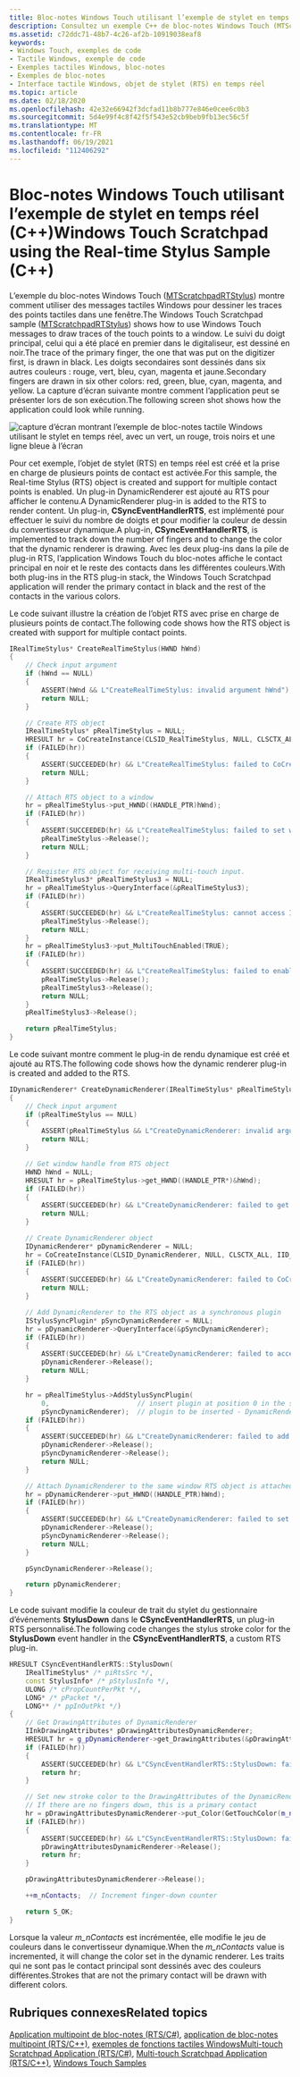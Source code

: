 ```yaml
---
title: Bloc-notes Windows Touch utilisant l’exemple de stylet en temps réel (C++)
description: Consultez un exemple C++ de bloc-notes Windows Touch (MTScratchpadRTStylus), qui montre comment utiliser des messages tactiles Windows pour dessiner des traces des points tactiles dans une fenêtre.
ms.assetid: c72ddc71-48b7-4c26-af2b-10919038eaf8
keywords:
- Windows Touch, exemples de code
- Tactile Windows, exemple de code
- Exemples tactiles Windows, bloc-notes
- Exemples de bloc-notes
- Interface tactile Windows, objet de stylet (RTS) en temps réel
ms.topic: article
ms.date: 02/18/2020
ms.openlocfilehash: 42e32e66942f3dcfad11b8b777e846e0cee6c0b3
ms.sourcegitcommit: 5d4e99f4c8f42f5f543e52cb9beb9fb13ec56c5f
ms.translationtype: MT
ms.contentlocale: fr-FR
ms.lasthandoff: 06/19/2021
ms.locfileid: "112406292"
---
```

# <a name="windows-touch-scratchpad-using-the-real-time-stylus-sample-c"></a><span data-ttu-id="25444-108">Bloc-notes Windows Touch utilisant l’exemple de stylet en temps réel (C++)</span><span class="sxs-lookup"><span data-stu-id="25444-108">Windows Touch Scratchpad using the Real-time Stylus Sample (C++)</span></span>

<span data-ttu-id="25444-109">L’exemple du bloc-notes Windows Touch ([MTScratchpadRTStylus](https://github.com/microsoft/Windows-classic-samples/tree/master/Samples/Win7Samples/Touch/MTScratchpadRTStylus/cpp)) montre comment utiliser des messages tactiles Windows pour dessiner les traces des points tactiles dans une fenêtre.</span><span class="sxs-lookup"><span data-stu-id="25444-109">The Windows Touch Scratchpad sample ([MTScratchpadRTStylus](https://github.com/microsoft/Windows-classic-samples/tree/master/Samples/Win7Samples/Touch/MTScratchpadRTStylus/cpp)) shows how to use Windows Touch messages to draw traces of the touch points to a window.</span></span> <span data-ttu-id="25444-110">Le suivi du doigt principal, celui qui a été placé en premier dans le digitaliseur, est dessiné en noir.</span><span class="sxs-lookup"><span data-stu-id="25444-110">The trace of the primary finger, the one that was put on the digitizer first, is drawn in black.</span></span> <span data-ttu-id="25444-111">Les doigts secondaires sont dessinés dans six autres couleurs : rouge, vert, bleu, cyan, magenta et jaune.</span><span class="sxs-lookup"><span data-stu-id="25444-111">Secondary fingers are drawn in six other colors: red, green, blue, cyan, magenta, and yellow.</span></span> <span data-ttu-id="25444-112">La capture d’écran suivante montre comment l’application peut se présenter lors de son exécution.</span><span class="sxs-lookup"><span data-stu-id="25444-112">The following screen shot shows how the application could look while running.</span></span>

![capture d’écran montrant l’exemple de bloc-notes tactile Windows utilisant le stylet en temps réel, avec un vert, un rouge, trois noirs et une ligne bleue à l’écran](images/mtscratchpadrtstylus.png)

<span data-ttu-id="25444-114">Pour cet exemple, l’objet de stylet (RTS) en temps réel est créé et la prise en charge de plusieurs points de contact est activée.</span><span class="sxs-lookup"><span data-stu-id="25444-114">For this sample, the Real-time Stylus (RTS) object is created and support for multiple contact points is enabled.</span></span> <span data-ttu-id="25444-115">Un plug-in DynamicRenderer est ajouté au RTS pour afficher le contenu.</span><span class="sxs-lookup"><span data-stu-id="25444-115">A DynamicRenderer plug-in is added to the RTS to render content.</span></span> <span data-ttu-id="25444-116">Un plug-in, **CSyncEventHandlerRTS**, est implémenté pour effectuer le suivi du nombre de doigts et pour modifier la couleur de dessin du convertisseur dynamique.</span><span class="sxs-lookup"><span data-stu-id="25444-116">A plug-in, **CSyncEventHandlerRTS**, is implemented to track down the number of fingers and to change the color that the dynamic renderer is drawing.</span></span> <span data-ttu-id="25444-117">Avec les deux plug-ins dans la pile de plug-in RTS, l’application Windows Touch du bloc-notes affiche le contact principal en noir et le reste des contacts dans les différentes couleurs.</span><span class="sxs-lookup"><span data-stu-id="25444-117">With both plug-ins in the RTS plug-in stack, the Windows Touch Scratchpad application will render the primary contact in black and the rest of the contacts in the various colors.</span></span>

<span data-ttu-id="25444-118">Le code suivant illustre la création de l’objet RTS avec prise en charge de plusieurs points de contact.</span><span class="sxs-lookup"><span data-stu-id="25444-118">The following code shows how the RTS object is created with support for multiple contact points.</span></span>

```C++
IRealTimeStylus* CreateRealTimeStylus(HWND hWnd)
{
    // Check input argument
    if (hWnd == NULL)
    {
        ASSERT(hWnd && L"CreateRealTimeStylus: invalid argument hWnd");
        return NULL;
    }

    // Create RTS object
    IRealTimeStylus* pRealTimeStylus = NULL;
    HRESULT hr = CoCreateInstance(CLSID_RealTimeStylus, NULL, CLSCTX_ALL, IID_PPV_ARGS(&pRealTimeStylus));
    if (FAILED(hr))
    {
        ASSERT(SUCCEEDED(hr) && L"CreateRealTimeStylus: failed to CoCreateInstance of RealTimeStylus");
        return NULL;
    }

    // Attach RTS object to a window
    hr = pRealTimeStylus->put_HWND((HANDLE_PTR)hWnd);
    if (FAILED(hr))
    {
        ASSERT(SUCCEEDED(hr) && L"CreateRealTimeStylus: failed to set window handle");
        pRealTimeStylus->Release();
        return NULL;
    }

    // Register RTS object for receiving multi-touch input.
    IRealTimeStylus3* pRealTimeStylus3 = NULL;
    hr = pRealTimeStylus->QueryInterface(&pRealTimeStylus3);
    if (FAILED(hr))
    {
        ASSERT(SUCCEEDED(hr) && L"CreateRealTimeStylus: cannot access IRealTimeStylus3");
        pRealTimeStylus->Release();
        return NULL;
    }
    hr = pRealTimeStylus3->put_MultiTouchEnabled(TRUE);
    if (FAILED(hr))
    {
        ASSERT(SUCCEEDED(hr) && L"CreateRealTimeStylus: failed to enable multi-touch");
        pRealTimeStylus->Release();
        pRealTimeStylus3->Release();
        return NULL;
    }
    pRealTimeStylus3->Release();

    return pRealTimeStylus;
}
```

<span data-ttu-id="25444-119">Le code suivant montre comment le plug-in de rendu dynamique est créé et ajouté au RTS.</span><span class="sxs-lookup"><span data-stu-id="25444-119">The following code shows how the dynamic renderer plug-in is created and added to the RTS.</span></span>

```C++
IDynamicRenderer* CreateDynamicRenderer(IRealTimeStylus* pRealTimeStylus)
{
    // Check input argument
    if (pRealTimeStylus == NULL)
    {
        ASSERT(pRealTimeStylus && L"CreateDynamicRenderer: invalid argument RealTimeStylus");
        return NULL;
    }

    // Get window handle from RTS object
    HWND hWnd = NULL;
    HRESULT hr = pRealTimeStylus->get_HWND((HANDLE_PTR*)&hWnd);
    if (FAILED(hr))
    {
        ASSERT(SUCCEEDED(hr) && L"CreateDynamicRenderer: failed to get window handle");
        return NULL;
    }

    // Create DynamicRenderer object
    IDynamicRenderer* pDynamicRenderer = NULL;
    hr = CoCreateInstance(CLSID_DynamicRenderer, NULL, CLSCTX_ALL, IID_PPV_ARGS(&pDynamicRenderer));
    if (FAILED(hr))
    {
        ASSERT(SUCCEEDED(hr) && L"CreateDynamicRenderer: failed to CoCreateInstance of DynamicRenderer");
        return NULL;
    }

    // Add DynamicRenderer to the RTS object as a synchronous plugin
    IStylusSyncPlugin* pSyncDynamicRenderer = NULL;
    hr = pDynamicRenderer->QueryInterface(&pSyncDynamicRenderer);
    if (FAILED(hr))
    {
        ASSERT(SUCCEEDED(hr) && L"CreateDynamicRenderer: failed to access IStylusSyncPlugin of DynamicRenderer");
        pDynamicRenderer->Release();
        return NULL;
    }

    hr = pRealTimeStylus->AddStylusSyncPlugin(
        0,                      // insert plugin at position 0 in the sync plugin list
        pSyncDynamicRenderer);  // plugin to be inserted - DynamicRenderer
    if (FAILED(hr))
    {
        ASSERT(SUCCEEDED(hr) && L"CreateDynamicRenderer: failed to add DynamicRenderer to the RealTimeStylus plugins");
        pDynamicRenderer->Release();
        pSyncDynamicRenderer->Release();
        return NULL;
    }

    // Attach DynamicRenderer to the same window RTS object is attached to
    hr = pDynamicRenderer->put_HWND((HANDLE_PTR)hWnd);
    if (FAILED(hr))
    {
        ASSERT(SUCCEEDED(hr) && L"CreateDynamicRenderer: failed to set window handle");
        pDynamicRenderer->Release();
        pSyncDynamicRenderer->Release();
        return NULL;
    }

    pSyncDynamicRenderer->Release();

    return pDynamicRenderer;
}
```

<span data-ttu-id="25444-120">Le code suivant modifie la couleur de trait du stylet du gestionnaire d’événements **StylusDown** dans le **CSyncEventHandlerRTS**, un plug-in RTS personnalisé.</span><span class="sxs-lookup"><span data-stu-id="25444-120">The following code changes the stylus stroke color for the **StylusDown** event handler in the **CSyncEventHandlerRTS**, a custom RTS plug-in.</span></span>

```C++
HRESULT CSyncEventHandlerRTS::StylusDown(
    IRealTimeStylus* /* piRtsSrc */,
    const StylusInfo* /* pStylusInfo */,
    ULONG /* cPropCountPerPkt */,
    LONG* /* pPacket */,
    LONG** /* ppInOutPkt */)
{
    // Get DrawingAttributes of DynamicRenderer
    IInkDrawingAttributes* pDrawingAttributesDynamicRenderer;
    HRESULT hr = g_pDynamicRenderer->get_DrawingAttributes(&pDrawingAttributesDynamicRenderer);
    if (FAILED(hr))
    {
        ASSERT(SUCCEEDED(hr) && L"CSyncEventHandlerRTS::StylusDown: failed to get RTS's drawing attributes");
        return hr;
    }

    // Set new stroke color to the DrawingAttributes of the DynamicRenderer
    // If there are no fingers down, this is a primary contact
    hr = pDrawingAttributesDynamicRenderer->put_Color(GetTouchColor(m_nContacts == 0));
    if (FAILED(hr))
    {
        ASSERT(SUCCEEDED(hr) && L"CSyncEventHandlerRTS::StylusDown: failed to set color");
        pDrawingAttributesDynamicRenderer->Release();
        return hr;
    }

    pDrawingAttributesDynamicRenderer->Release();

    ++m_nContacts;  // Increment finger-down counter

    return S_OK;
}
```

<span data-ttu-id="25444-121">Lorsque la valeur *m_nContacts* est incrémentée, elle modifie le jeu de couleurs dans le convertisseur dynamique.</span><span class="sxs-lookup"><span data-stu-id="25444-121">When the *m_nContacts* value is incremented, it will change the color set in the dynamic renderer.</span></span> <span data-ttu-id="25444-122">Les traits qui ne sont pas le contact principal sont dessinés avec des couleurs différentes.</span><span class="sxs-lookup"><span data-stu-id="25444-122">Strokes that are not the primary contact will be drawn with different colors.</span></span>

## <a name="related-topics"></a><span data-ttu-id="25444-123">Rubriques connexes</span><span class="sxs-lookup"><span data-stu-id="25444-123">Related topics</span></span>

<span data-ttu-id="25444-124">[Application multipoint de bloc-notes (RTS/C#)](https://github.com/microsoft/Windows-classic-samples/tree/master/Samples/Win7Samples/Touch/MTScratchpadRTStylus/CS), [application de bloc-notes multipoint (RTS/C++)](https://github.com/microsoft/Windows-classic-samples/tree/master/Samples/Win7Samples/Touch/MTScratchpadRTStylus/cpp), [exemples de fonctions tactiles Windows](windows-touch-samples.md)</span><span class="sxs-lookup"><span data-stu-id="25444-124">[Multi-touch Scratchpad Application (RTS/C#)](https://github.com/microsoft/Windows-classic-samples/tree/master/Samples/Win7Samples/Touch/MTScratchpadRTStylus/CS), [Multi-touch Scratchpad Application (RTS/C++)](https://github.com/microsoft/Windows-classic-samples/tree/master/Samples/Win7Samples/Touch/MTScratchpadRTStylus/cpp), [Windows Touch Samples](windows-touch-samples.md)</span></span>
